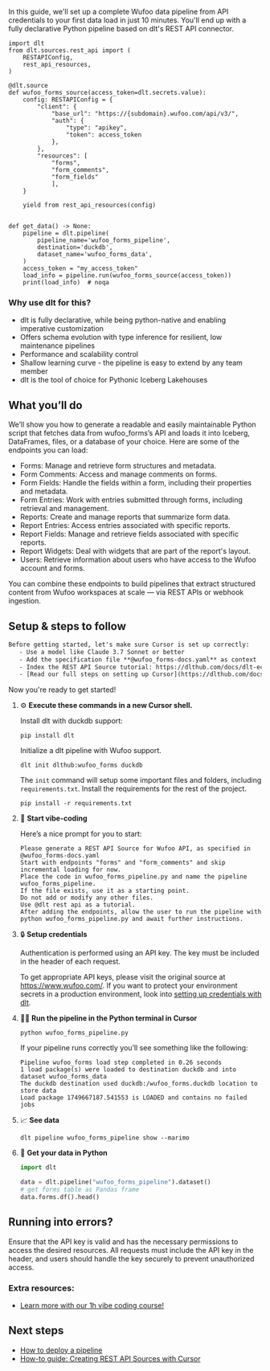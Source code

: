 In this guide, we'll set up a complete Wufoo data pipeline from API credentials to your first data load in just 10 minutes. You'll end up with a fully declarative Python pipeline based on dlt's REST API connector.

```python-outcome
import dlt
from dlt.sources.rest_api import (
    RESTAPIConfig,
    rest_api_resources,
)

@dlt.source
def wufoo_forms_source(access_token=dlt.secrets.value):
    config: RESTAPIConfig = {
        "client": {
            "base_url": "https://{subdomain}.wufoo.com/api/v3/",
            "auth": {
                "type": "apikey",
                "token": access_token
            },
        },
        "resources": [
            "forms",
            "form_comments",
            "form_fields"
            ],
    }

    yield from rest_api_resources(config)


def get_data() -> None:
    pipeline = dlt.pipeline(
        pipeline_name='wufoo_forms_pipeline',
        destination='duckdb',
        dataset_name='wufoo_forms_data', 
    )
    access_token = "my_access_token"
    load_info = pipeline.run(wufoo_forms_source(access_token))
    print(load_info)  # noqa
```

### Why use dlt for this?

- dlt is fully declarative, while being python-native and enabling imperative customization
- Offers schema evolution with type inference for resilient, low maintenance pipelines
- Performance and scalability control
- Shallow learning curve - the pipeline is easy to extend by any team member
- dlt is the tool of choice for Pythonic Iceberg Lakehouses

## What you’ll do

We’ll show you how to generate a readable and easily maintainable Python script that fetches data from wufoo_forms’s API and loads it into Iceberg, DataFrames, files, or a database of your choice. Here are some of the endpoints you can load:

- Forms: Manage and retrieve form structures and metadata.
- Form Comments: Access and manage comments on forms.
- Form Fields: Handle the fields within a form, including their properties and metadata.
- Form Entries: Work with entries submitted through forms, including retrieval and management.
- Reports: Create and manage reports that summarize form data.
- Report Entries: Access entries associated with specific reports.
- Report Fields: Manage and retrieve fields associated with specific reports.
- Report Widgets: Deal with widgets that are part of the report's layout.
- Users: Retrieve information about users who have access to the Wufoo account and forms.

You can combine these endpoints to build pipelines that extract structured content from Wufoo workspaces at scale — via REST APIs or webhook ingestion.

## Setup & steps to follow

```default
Before getting started, let's make sure Cursor is set up correctly:
   - Use a model like Claude 3.7 Sonnet or better
   - Add the specification file **@wufoo_forms-docs.yaml** as context
   - Index the REST API Source tutorial: https://dlthub.com/docs/dlt-ecosystem/verified-sources/rest_api/ and add it to context as **@dlt rest api**
   - [Read our full steps on setting up Cursor](https://dlthub.com/docs/dlt-ecosystem/llm-tooling/cursor-restapi#23-configuring-cursor-with-documentation)
```

Now you're ready to get started! 

1. ⚙️ **Execute these commands in a new Cursor shell.**
    
    Install dlt with duckdb support:
    ```shell
    pip install dlt
    ```

    Initialize a dlt pipeline with Wufoo support.
    ```shell
    dlt init dlthub:wufoo_forms duckdb
    ```

    The `init` command will setup some important files and folders, including `requirements.txt`. Install the requirements for the rest of the project.
    ```shell
    pip install -r requirements.txt
    ```
    
2. 🤠 **Start vibe-coding**
    
    Here’s a nice prompt for you to start: 
    
    ```prompt
    Please generate a REST API Source for Wufoo API, as specified in @wufoo_forms-docs.yaml 
    Start with endpoints "forms" and "form_comments" and skip incremental loading for now. 
    Place the code in wufoo_forms_pipeline.py and name the pipeline wufoo_forms_pipeline. 
    If the file exists, use it as a starting point. 
    Do not add or modify any other files. 
    Use @dlt rest api as a tutorial. 
    After adding the endpoints, allow the user to run the pipeline with python wufoo_forms_pipeline.py and await further instructions.
    ```

    
3. 🔒 **Setup credentials** 
    
    Authentication is performed using an API key. The key must be included in the header of each request.
    
    To get appropriate API keys, please visit the original source at https://www.wufoo.com/.
    If you want to protect your environment secrets in a production environment, look into [setting up credentials with dlt](https://dlthub.com/docs/walkthroughs/add_credentials).
    
4. 🏃‍♀️ **Run the pipeline in the Python terminal in Cursor**
    
    ```shell
    python wufoo_forms_pipeline.py
    ```
    
    If your pipeline runs correctly you’ll see something like the following:
    
    ```shell
    Pipeline wufoo_forms load step completed in 0.26 seconds
    1 load package(s) were loaded to destination duckdb and into dataset wufoo_forms_data
    The duckdb destination used duckdb:/wufoo_forms.duckdb location to store data
    Load package 1749667187.541553 is LOADED and contains no failed jobs
    ```
    
5. 📈 **See data**
    
    ```shell
    dlt pipeline wufoo_forms_pipeline show --marimo
    ```
    
6. 🐍 **Get your data in Python**
    
    ```python
    import dlt

   data = dlt.pipeline("wufoo_forms_pipeline").dataset()
   # get forms table as Pandas frame
   data.forms.df().head()
    ```

## Running into errors?

Ensure that the API key is valid and has the necessary permissions to access the desired resources. All requests must include the API key in the header, and users should handle the key securely to prevent unauthorized access.

### Extra resources:

- [Learn more with our 1h vibe coding course!](https://www.youtube.com/watch?v=GGid70rnJuM)

## Next steps

- [How to deploy a pipeline](https://dlthub.com/docs/walkthroughs/deploy-a-pipeline)
- [How-to guide: Creating REST API Sources with Cursor](https://dlthub.com/docs/dlt-ecosystem/llm-tooling/cursor-restapi)